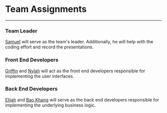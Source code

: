 # Team Assignments
***

### Team Leader
[Samuel](.../resumes/SamuelCopelan.md) will serve as the team's leader. Additionally, he will help with the coding effort and record the presentations.

### Front End Developers
[Griffin](.../resumes/GriffinCaraway.md) and [Nylah](.../resumes/NylahBennett.md) will act as the front end developers responsible for implementing the user interfaces.

### Back End Developers
[Elijah](.../resumes/ElijahStults.md) and [Bao Khang](.../resumes/BaoKhangTran.md) will serve as the back end developers responsible for implementing the underlying business logic.